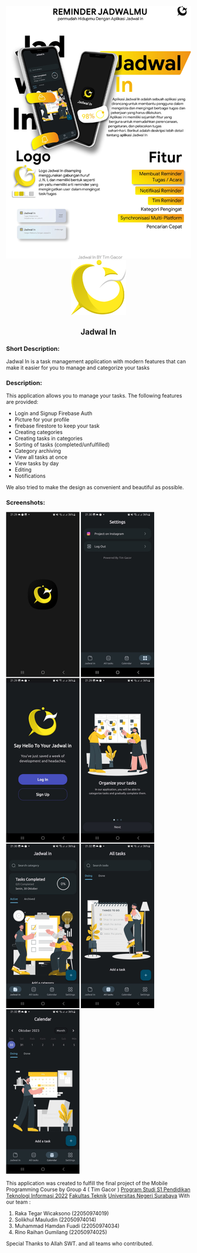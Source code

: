 <div align="center">
  <img src="/readme/poster.jpg" width="550"/>
</div>
<div align="center">
  <img src="/assets/icons/icon.png" width="150"/>
  <h2>Jadwal In</h2>
</div>


### Short Description:
Jadwal In is a task management application with modern features that can make it easier for you to manage and categorize your tasks

### Description:


This application allows you to manage your tasks.
The following features are provided:
- Login and Signup Firebase Auth
- Picture for your profile
- firebase firestore to keep your task 
- Creating categories
- Creating tasks in categories
- Sorting of tasks (completed/unfulfilled)
- Category archiving
- View all tasks at once
- View tasks by day
- Editing
- Notifications

We also tried to make the design as convenient and beautiful as possible.

### Screenshots:

<img src="/readme/1a.png" width="200"/> <img src="/readme/2a.png" width="200"/> <img src="/readme/3a.png" width="200"/> <img src="/readme/4a.png" width="200"/> <img src="/readme/5a.png" width="200"/> <img src="/readme/6a.png" width="200"/> <img src="/readme/7a.png" width="200"/>

This application was created to fulfill the final project of the Mobile Programming Course by Group 4 ( Tim Gacor ) [Program Studi S1 Pendidikan Teknologi Informasi 2022](https://pendidikan-ti.ft.unesa.ac.id) [Fakultas Teknik](https://ft.unesa.ac.id) [Universitas Negeri Surabaya](https://www.unesa.ac.id/) With our team :

1. Raka Tegar Wicaksono (22050974019)
2. Solikhul Mauludin (22050974014)
3. Muhammad Hamdan Fuadi (22050974034)
4. Rino Raihan Gumilang (22050974025)

Special Thanks to
Allah SWT.
and all teams who contributed.
